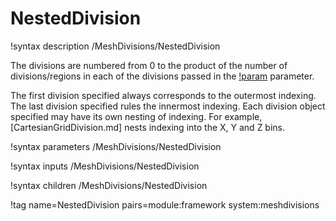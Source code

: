 # NestedDivision

!syntax description /MeshDivisions/NestedDivision

The divisions are numbered from 0 to the product of the number of divisions/regions in
each of the divisions passed in the [!param](/MeshDivisions/NestedDivision/divisions) parameter.

The first division specified always corresponds to the outermost indexing. The last division specified rules
the innermost indexing. Each division object specified may have its own nesting of indexing. For example,
[CartesianGridDivision.md] nests indexing into the X, Y and Z bins.

!syntax parameters /MeshDivisions/NestedDivision

!syntax inputs /MeshDivisions/NestedDivision

!syntax children /MeshDivisions/NestedDivision

!tag name=NestedDivision pairs=module:framework system:meshdivisions
